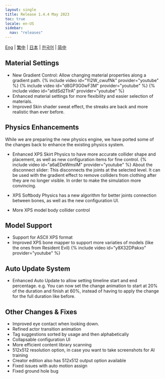 ```yaml
---
layout: single
title: Release 1.4.4 May 2023
toc: true
locale: en-US
sidebar:
  nav: "releases"
---
```

[Eng](/dancexr/releases/1.4.4) | [繁中](/tw/dancexr/releases/1.4.4) | [日本](/jp/dancexr/releases/1.4.4) | [한국어](/kr/dancexr/releases/1.4.4) | [简中](/zh/dancexr/releases/1.4.4)


## Material Settings

* New Gradient Control: Allow changing material properties along a gradient path. 
{% include video id="Yi2W_cwufNk" provider="youtube" %}
{% include video id="d8GP3G0wF3M" provider="youtube" %}
{% include video id="atIdSd2TIrA" provider="youtube" %}
* Enhanced material settings for more flexibility and easier selection of materials.
* Improved Skin shader sweat effect, the streaks are back and more realistic than ever before.


## Physics Enhancements

While we are preparing the new physics engine, we have ported some of the changes back to enhance the existing physics system. 

* Enhanced XPS Skirt Physics to have more accurate collider shape and placement, as well as new configuration items for fine control.
{% include video id="a6aEDeWmsIM" provider="youtube" %}
About the disconnect slider: This disconnects the joints at the selected level. It can be used with the gradient effect to remove colliders from clothing after they are no longer visible. In order to make the simulation more convincing.

* XPS Softbody Physics has a new algorithm for better joints connection between bones, as well as the new configuration UI.
* More XPS model body collider control


## Model Support

* Support for ASCII XPS format
* Improved XPS bone mapper to support more variaties of models (like the ones from Resident Evil)
{% include video id="y8X32DPakxo" provider="youtube" %}


## Auto Update System

* Enhanced Auto Update to allow setting timeline start and end percentage. e.g. You can now set the change animation to start at 20% of the duration and finish at 60%, instead of having to apply the change for the full duration like before.


## Other Changes & Fixes

* Improved eye contact when looking down. 
* Refined actor transition animation
* Tag suggestions sorted by usage and then alphabetically
* Collapsable configuration UI
* More efficient content library scanning
* 512x512 resolution option, in case you want to take screenshots for AI training
* Creator edition also has 512x512 output option available
* Fixed issues with auto motion assign
* Fixed ground hole bug
